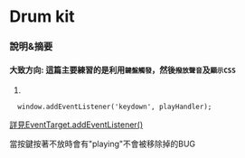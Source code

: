 # Drum kit

### 說明&摘要

#### 大致方向: 這篇主要練習的是利用`鍵盤觸發`，然後`撥放聲音`及`顯示CSS`
1.
```
  window.addEventListener('keydown', playHandler);
```
[詳見EventTarget.addEventListener()](https://developer.mozilla.org/en-US/docs/Web/API/EventTarget/addEventListener)

當按鍵按著不放時會有"playing"不會被移除掉的BUG
